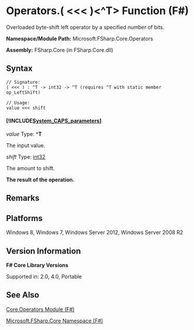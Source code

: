 # Operators.( <<< )<^T> Function (F#)

Overloaded byte-shift left operator by a specified number of bits.

**Namespace/Module Path:** Microsoft.FSharp.Core.Operators

**Assembly:** FSharp.Core (in FSharp.Core.dll)


## Syntax

```
// Signature:
( <<< ) : ^T -> int32 -> ^T (requires ^T with static member op_LeftShift)

// Usage:
value <<< shift
```

#### [!INCLUDE[System_CAPS_parameters](//System/Token/System_CAPS_parameters_md.md)]
*value*
Type: **^T**


The input value.


*shift*
Type: [int32](http://msdn.microsoft.com/en-us/library/6ab0ea34-03db-4874-a265-bef9c64f8eff)


The amount to shift.



**The result of the operation.**
## Remarks

## Platforms
Windows 8, Windows 7, Windows Server 2012, Windows Server 2008 R2


## Version Information
**F# Core Library Versions**

Supported in: 2.0, 4.0, Portable




## See Also
[Core.Operators Module &#40;F&#35;&#41;](Core.Operators+Module+%28FSharp%29.md)

[Microsoft.FSharp.Core Namespace &#40;F&#35;&#41;](Microsoft.FSharp.Core+Namespace+%28FSharp%29.md)

